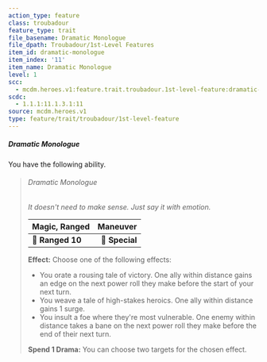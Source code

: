 ```yaml
---
action_type: feature
class: troubadour
feature_type: trait
file_basename: Dramatic Monologue
file_dpath: Troubadour/1st-Level Features
item_id: dramatic-monologue
item_index: '11'
item_name: Dramatic Monologue
level: 1
scc:
  - mcdm.heroes.v1:feature.trait.troubadour.1st-level-feature:dramatic-monologue
scdc:
  - 1.1.1:11.1.3.1:11
source: mcdm.heroes.v1
type: feature/trait/troubadour/1st-level-feature
---
```


##### Dramatic Monologue

You have the following ability.

<!-- -->
> ###### Dramatic Monologue
>
> *It doesn't need to make sense. Just say it with emotion.*
>
> | **Magic, Ranged** |   **Maneuver** |
> | ----------------- | -------------: |
> | **📏 Ranged 10**  | **🎯 Special** |
>
> **Effect:** Choose one of the following effects:
>
> - You orate a rousing tale of victory. One ally within distance gains an edge on the next power roll they make before the start of your next turn.
> - You weave a tale of high-stakes heroics. One ally within distance gains 1 surge.
> - You insult a foe where they're most vulnerable. One enemy within distance takes a bane on the next power roll they make before the end of their next turn.
>
> **Spend 1 Drama:** You can choose two targets for the chosen effect.
